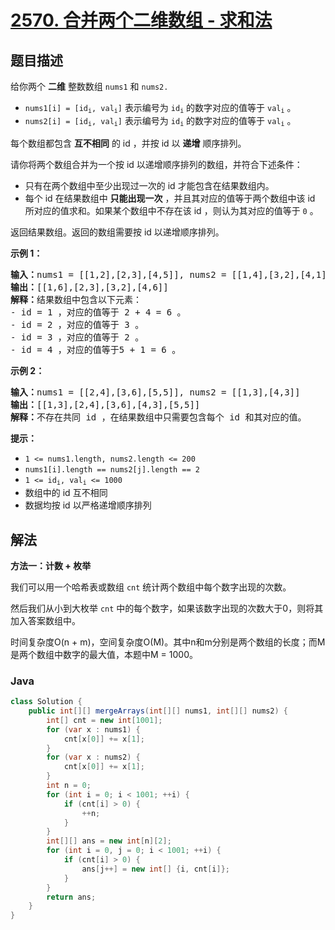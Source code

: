 # [2570. 合并两个二维数组 - 求和法](https://leetcode.cn/problems/merge-two-2d-arrays-by-summing-values)

## 题目描述

<p>给你两个 <strong>二维</strong> 整数数组 <code>nums1</code> 和 <code>nums2.</code></p>

<ul>
	<li><code>nums1[i] = [id<sub>i</sub>, val<sub>i</sub>]</code> 表示编号为 <code>id<sub>i</sub></code> 的数字对应的值等于 <code>val<sub>i</sub></code> 。</li>
	<li><code>nums2[i] = [id<sub>i</sub>, val<sub>i</sub>]</code>&nbsp;表示编号为 <code>id<sub>i</sub></code> 的数字对应的值等于 <code>val<sub>i</sub></code> 。</li>
</ul>

<p>每个数组都包含 <strong>互不相同</strong> 的 id ，并按 id 以 <strong>递增</strong> 顺序排列。</p>

<p>请你将两个数组合并为一个按 id 以递增顺序排列的数组，并符合下述条件：</p>

<ul>
	<li>只有在两个数组中至少出现过一次的 id 才能包含在结果数组内。</li>
	<li>每个 id 在结果数组中 <strong>只能出现一次</strong> ，并且其对应的值等于两个数组中该 id 所对应的值求和。如果某个数组中不存在该 id ，则认为其对应的值等于 <code>0</code> 。</li>
</ul>

<p>返回结果数组。返回的数组需要按 id 以递增顺序排列。</p>

<p><strong>示例 1：</strong></p>

<pre><strong>输入：</strong>nums1 = [[1,2],[2,3],[4,5]], nums2 = [[1,4],[3,2],[4,1]]
<strong>输出：</strong>[[1,6],[2,3],[3,2],[4,6]]
<strong>解释：</strong>结果数组中包含以下元素：
- id = 1 ，对应的值等于 2 + 4 = 6 。
- id = 2 ，对应的值等于 3 。
- id = 3 ，对应的值等于 2 。
- id = 4 ，对应的值等于5 + 1 = 6 。
</pre>

<p><strong>示例 2：</strong></p>

<pre><strong>输入：</strong>nums1 = [[2,4],[3,6],[5,5]], nums2 = [[1,3],[4,3]]
<strong>输出：</strong>[[1,3],[2,4],[3,6],[4,3],[5,5]]
<strong>解释：</strong>不存在共同 id ，在结果数组中只需要包含每个 id 和其对应的值。
</pre>

<p><strong>提示：</strong></p>

<ul>
	<li><code>1 &lt;= nums1.length, nums2.length &lt;= 200</code></li>
	<li><code>nums1[i].length == nums2[j].length == 2</code></li>
	<li><code>1 &lt;= id<sub>i</sub>, val<sub>i</sub> &lt;= 1000</code></li>
	<li>数组中的 id 互不相同</li>
	<li>数据均按 id 以严格递增顺序排列</li>
</ul>

## 解法

**方法一：计数 + 枚举**

我们可以用一个哈希表或数组 `cnt` 统计两个数组中每个数字出现的次数。

然后我们从小到大枚举 `cnt` 中的每个数字，如果该数字出现的次数大于0，则将其加入答案数组中。

时间复杂度O(n + m)，空间复杂度O(M)。其中n和m分别是两个数组的长度；而M是两个数组中数字的最大值，本题中M = 1000。

### **Java**

```java
class Solution {
    public int[][] mergeArrays(int[][] nums1, int[][] nums2) {
        int[] cnt = new int[1001];
        for (var x : nums1) {
            cnt[x[0]] += x[1];
        }
        for (var x : nums2) {
            cnt[x[0]] += x[1];
        }
        int n = 0;
        for (int i = 0; i < 1001; ++i) {
            if (cnt[i] > 0) {
                ++n;
            }
        }
        int[][] ans = new int[n][2];
        for (int i = 0, j = 0; i < 1001; ++i) {
            if (cnt[i] > 0) {
                ans[j++] = new int[] {i, cnt[i]};
            }
        }
        return ans;
    }
}
```

